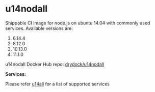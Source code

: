u14nodall
================

Shippable CI image for node.js on ubuntu 14.04 with commonly used services. Available versions are:


  1.  6.14.4
  2.  8.12.0
  3.  10.13.0
  4.  11.1.0 


u14nodall Docker Hub repo: [drydock/u14nodall](https://hub.docker.com/r/drydock/u14nodall/)
  
**Services:**

Please refer [u14all](https://github.com/dry-dock/u14all) for a list of supported services
